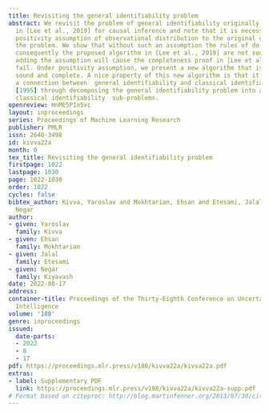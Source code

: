 ```yaml
---
title: Revisiting the general identifiability problem
abstract: We revisit the problem of general identifiability originally introduced
  in [Lee et al., 2019] for causal inference and note that it is necessary to add
  positivity assumption of observational distribution to the original definition of
  the problem. We show that without such an assumption the rules of do-calculus and
  consequently the proposed algorithm in [Lee et al., 2019] are not sound. Moreover,
  adding the assumption will cause the completeness proof in [Lee et al., 2019] to
  fail. Under positivity assumption, we present a new algorithm that is provably both
  sound and complete. A nice property of this new algorithm is that it establishes
  a connection between  general identifiability and classical identifiability by Pearl
  [1995] through decomposing the general identifiability problem into a series of
  classical identifiability  sub-problems.
openreview: HnME5PIo5xc
layout: inproceedings
series: Proceedings of Machine Learning Research
publisher: PMLR
issn: 2640-3498
id: kivva22a
month: 0
tex_title: Revisiting the general identifiability problem
firstpage: 1022
lastpage: 1030
page: 1022-1030
order: 1022
cycles: false
bibtex_author: Kivva, Yaroslav and Mokhtarian, Ehsan and Etesami, Jalal and Kiyavash,
  Negar
author:
- given: Yaroslav
  family: Kivva
- given: Ehsan
  family: Mokhtarian
- given: Jalal
  family: Etesami
- given: Negar
  family: Kiyavash
date: 2022-08-17
address:
container-title: Proceedings of the Thirty-Eighth Conference on Uncertainty in Artificial
  Intelligence
volume: '180'
genre: inproceedings
issued:
  date-parts:
  - 2022
  - 8
  - 17
pdf: https://proceedings.mlr.press/v180/kivva22a/kivva22a.pdf
extras:
- label: Supplementary PDF
  link: https://proceedings.mlr.press/v180/kivva22a/kivva22a-supp.pdf
# Format based on citeproc: http://blog.martinfenner.org/2013/07/30/citeproc-yaml-for-bibliographies/
---
```

